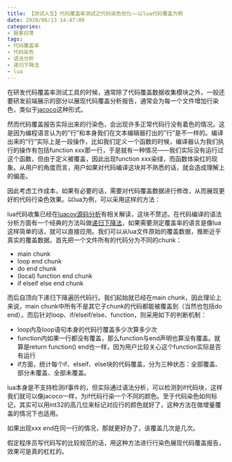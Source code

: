 ```yaml
---
title: 【测试人生】代码覆盖率测试之代码染色优化——以lua代码覆盖为例
date: 2020/06/13 14:47:09
categories:
- 极客日常
tags:
- 代码覆盖率
- 代码染色
- 语法分析
- 递归下降法
- lua
---
```


在研发代码覆盖率测试工具的时候，通常除了代码覆盖数据收集模块之外，一般还要研发前端展示的部分以展现代码覆盖分析报告，通常会为每一个文件增加行染色，类似于[jacoco](https://www.jacoco.org/jacoco/trunk/coverage/org.jacoco.core/org.jacoco.core.internal.analysis.filter/TryWithResourcesJavacFilter.java.html#L184)这种形式。

然而代码覆盖报告实际出来的行染色，会出现许多正常代码行没有着色的情况。这是因为编程语言认为的“行”和本身我们在文本编辑器打出的”行“是不一样的。编译出来的“行”实际上是一段操作，比如我们定义一个函数的时候，编译器认为我们执行的操作有包括function xxx那一行，于是就有一种情况——我们实际没有运行过这个函数，但由于定义被覆盖，因此出现function xxx染绿，而函数体染红的现象。从用户的角度而言，用户如果对代码编译这块并不熟悉的话，就会造成理解上的偏差。

因此考虑工作成本，如果有必要的话，需要对代码覆盖数据进行修改，从而展现更好的代码行染色效果。以lua为例，可以采用这样的方法：

<!-- more -->

lua代码收集已经在[luacov源码分析](http://utmhikari.top/2019/03/10/luatalk/luacov/)有相关解读，这块不赘述。在代码编译的语法分析方面有一个经典的方法叫做[递归下降法](https://zhuanlan.zhihu.com/p/31271879)，如果需要测定覆盖率的语言是像lua这样简单的话，就可以直接应用。我们可以从lua文件原始的覆盖数据，推断近乎真实的覆盖数据。首先把一个文件所有的代码分为不同的chunk：

- main chunk
- loop end chunk
- do end chunk
- (local) function end chunk
- if elseif else end chunk

而后自顶向下递归下降遍历代码行。我们起始就已经在main chunk，因此理论上来说，main chunk中所有不是其它子chunk的代码都能被覆盖到（当然也包括do end）。而后针对loop、if/elseif/else、function，则采用如下的判断机制：

- loop内及loop语句本身的代码行覆盖多少次算多少次
- function内如果一行都没有覆盖，那么function与end声明也算没有覆盖。就算是return function() end也一样，因为用户比较关心这个function实际是否有运行
- if方面，统计每个if、elseif、else块的代码覆盖，分为三种状态：全部覆盖、部分未覆盖、全部未覆盖。

lua本身是不支持检测if事件的，但实际通过语法分析，可以检测到if代码块，这样我们就可以像jacoco一样，为if代码行染一个不同的颜色。至于代码染色如何标记，其实可以用int32的高几位来标记对应行的颜色就好了，这种方法在做增量覆盖的情况下也适用。

如果出现xxx end在同一行的情况，那就更好办了，该覆盖几次是几次。

假定程序员写代码写的比较规范的话，用这种方法进行行染色展现代码覆盖报告，效果可是真的杠杠的。
